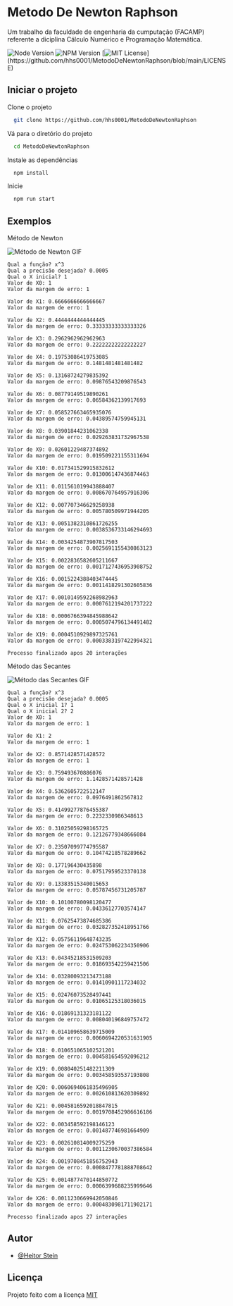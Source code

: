 
# Metodo De Newton Raphson

Um trabalho da faculdade de engenharia da cumputação (FACAMP) referente a diciplina Cálculo Numérico e Programação Matemática.


![Node Version](https://img.shields.io/badge/node-%3E%3D16.6.2-blue.svg)
![NPM Version](https://img.shields.io/badge/npm-%3E%3D7.20.3-blue.svg)
[![MIT License](https://img.shields.io/apm/l/atomic-design-ui.svg?)](https://github.com/hhs0001/MetodoDeNewtonRaphson/blob/main/LICENSE)

## Iniciar o projeto

Clone o projeto

```bash
  git clone https://github.com/hhs0001/MetodoDeNewtonRaphson
```

Vá para o diretório do projeto

```bash
  cd MetodoDeNewtonRaphson
```

Instale as dependências

```bash
  npm install
```

Inicie

```bash
  npm run start
```

  
## Exemplos

Método de Newton

![Método de Newton GIF](https://media3.giphy.com/media/nUbWBqoIiSnkA3FBkw/giphy.gif?cid=790b76117a61466deb2eefe696f295cc955978b1822f1196&rid=giphy.gif&ct=g)

```
Qual a função? x^3
Qual a precisão desejada? 0.0005
Qual o X inicial? 1
Valor de X0: 1
Valor da margem de erro: 1

Valor de X1: 0.6666666666666667
Valor da margem de erro: 1

Valor de X2: 0.4444444444444445
Valor da margem de erro: 0.33333333333333326

Valor de X3: 0.2962962962962963
Valor da margem de erro: 0.22222222222222227

Valor de X4: 0.19753086419753085
Valor da margem de erro: 0.1481481481481482

Valor de X5: 0.13168724279835392
Valor da margem de erro: 0.09876543209876543

Valor de X6: 0.08779149519890261
Valor da margem de erro: 0.06584362139917693

Valor de X7: 0.058527663465935076
Valor da margem de erro: 0.04389574759945131

Valor de X8: 0.03901844231062338
Valor da margem de erro: 0.029263831732967538

Valor de X9: 0.02601229487374892
Valor da margem de erro: 0.019509221155311694

Valor de X10: 0.017341529915832612
Valor da margem de erro: 0.013006147436874463

Valor de X11: 0.011561019943888407
Valor da margem de erro: 0.008670764957916306

Valor de X12: 0.007707346629258938
Valor da margem de erro: 0.005780509971944205

Valor de X13: 0.0051382310861726255
Valor da margem de erro: 0.0038536733146294693

Valor de X14: 0.0034254873907817503
Valor da margem de erro: 0.0025691155430863123

Valor de X15: 0.0022836582605211667
Valor da margem de erro: 0.0017127436953908752

Valor de X16: 0.0015224388403474445
Valor da margem de erro: 0.0011418291302605836

Valor de X17: 0.0010149592268982963
Valor da margem de erro: 0.0007612194201737222

Valor de X18: 0.0006766394845988642
Valor da margem de erro: 0.0005074796134491482

Valor de X19: 0.0004510929897325761
Valor da margem de erro: 0.0003383197422994321

Processo finalizado apos 20 interações
```

Método das Secantes

![Método das Secantes GIF](https://media0.giphy.com/media/JJEMiqUVBax1c8yCxr/giphy.gif?cid=790b76117ef93b08c9eda9a20afb1802ed9e3331d5433986&rid=giphy.gif&ct=g)

```
Qual a função? x^3
Qual a precisão desejada? 0.0005
Qual o X inicial 1? 1
Qual o X inicial 2? 2
Valor de X0: 1
Valor da margem de erro: 1

Valor de X1: 2
Valor da margem de erro: 1

Valor de X2: 0.8571428571428572
Valor da margem de erro: 1

Valor de X3: 0.759493670886076
Valor da margem de erro: 1.1428571428571428

Valor de X4: 0.5362605722512147
Valor da margem de erro: 0.0976491862567812

Valor de X5: 0.41499277876455387
Valor da margem de erro: 0.2232330986348613

Valor de X6: 0.31025059298165725
Valor da margem de erro: 0.12126779348666084

Valor de X7: 0.23507099774795587
Valor da margem de erro: 0.10474218578289662

Valor de X8: 0.177196430435898
Valor da margem de erro: 0.07517959523370138

Valor de X9: 0.13383515340015653
Valor da margem de erro: 0.05787456731205787

Valor de X10: 0.10100780098120477
Valor da margem de erro: 0.04336127703574147

Valor de X11: 0.07625473874685386
Valor da margem de erro: 0.032827352418951766

Valor de X12: 0.05756119648743235
Valor da margem de erro: 0.024753062234350906

Valor de X13: 0.04345218531509203
Valor da margem de erro: 0.018693542259421506

Valor de X14: 0.03280093213473188
Valor da margem de erro: 0.01410901117234032

Valor de X15: 0.02476073528497441
Valor da margem de erro: 0.01065125318036015

Valor de X16: 0.01869131323181122
Valor da margem de erro: 0.008040196849757472

Valor de X17: 0.014109658639715009
Valor da margem de erro: 0.0060694220531631905

Valor de X18: 0.010651065102521201
Valor da margem de erro: 0.004581654592096212

Valor de X19: 0.008040251482211309
Valor da margem de erro: 0.003458593537193808

Valor de X20: 0.0060694061835496905
Valor da margem de erro: 0.002610813620309892

Valor de X21: 0.0045816592018847815
Valor da margem de erro: 0.0019708452986616186

Valor de X22: 0.003458592198146123
Valor da margem de erro: 0.001487746981664909

Valor de X23: 0.002610814009275259
Valor da margem de erro: 0.0011230670037386584

Valor de X24: 0.0019708451856752943
Valor da margem de erro: 0.0008477781888708642

Valor de X25: 0.0014877470144850772
Valor da margem de erro: 0.0006399688235999646

Valor de X26: 0.0011230669942050846
Valor da margem de erro: 0.0004830981711902171

Processo finalizado apos 27 interações
```
## Autor

- [@Heitor Stein](https://github.com/hhs0001)

  
## Licença

Projeto feito com a licença [MIT](https://github.com/hhs0001/MetodoDeNewtonRaphson/blob/main/LICENSE)